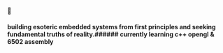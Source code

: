 👋

#### building esoteric embedded systems from first principles and seeking fundamental truths of reality.###### currently learning c++ opengl & 6502 assembly


